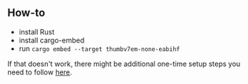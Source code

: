 ## How-to

* install Rust
* install cargo-embed
* run `cargo embed --target thumbv7em-none-eabihf`

If that doesn't work, there might be additional one-time setup steps you need
to follow
[here](https://docs.rust-embedded.org/discovery/microbit/03-setup/index.html).
